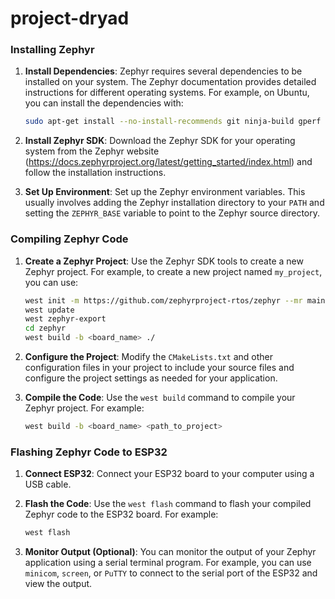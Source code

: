 # project-dryad

### Installing Zephyr

1. **Install Dependencies**: Zephyr requires several dependencies to be installed on your system. The Zephyr documentation provides detailed instructions for different operating systems. For example, on Ubuntu, you can install the dependencies with:
   ```bash
   sudo apt-get install --no-install-recommends git ninja-build gperf ccache dfu-util device-tree-compiler wget python3-dev python3-pip python3-setuptools python3-tk python3-wheel xz-utils file
   ```

2. **Install Zephyr SDK**: Download the Zephyr SDK for your operating system from the Zephyr website (https://docs.zephyrproject.org/latest/getting_started/index.html) and follow the installation instructions.

3. **Set Up Environment**: Set up the Zephyr environment variables. This usually involves adding the Zephyr installation directory to your `PATH` and setting the `ZEPHYR_BASE` variable to point to the Zephyr source directory.

### Compiling Zephyr Code

1. **Create a Zephyr Project**: Use the Zephyr SDK tools to create a new Zephyr project. For example, to create a new project named `my_project`, you can use:
   ```bash
   west init -m https://github.com/zephyrproject-rtos/zephyr --mr main
   west update
   west zephyr-export
   cd zephyr
   west build -b <board_name> ./
   ```

2. **Configure the Project**: Modify the `CMakeLists.txt` and other configuration files in your project to include your source files and configure the project settings as needed for your application.

3. **Compile the Code**: Use the `west build` command to compile your Zephyr project. For example:
   ```bash
   west build -b <board_name> <path_to_project>
   ```

### Flashing Zephyr Code to ESP32

1. **Connect ESP32**: Connect your ESP32 board to your computer using a USB cable.

2. **Flash the Code**: Use the `west flash` command to flash your compiled Zephyr code to the ESP32 board. For example:
   ```bash
   west flash
   ```

3. **Monitor Output (Optional)**: You can monitor the output of your Zephyr application using a serial terminal program. For example, you can use `minicom`, `screen`, or `PuTTY` to connect to the serial port of the ESP32 and view the output.
